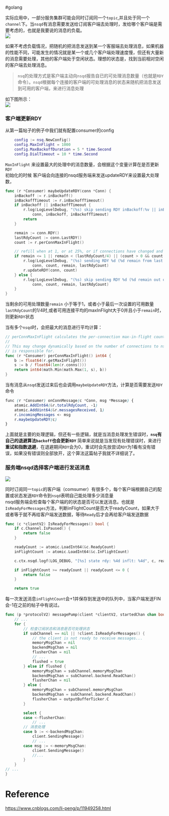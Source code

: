 #golang 

实际应用中，一部分服务集群可能会同时订阅同一个`topic`,并且处于同一个`channel`下。当`nsqd`有消息需要发送给订阅客户端去处理时，发给哪个客户端是需要考虑的，也就是我要说的消息的负载。  
![](https://img2018.cnblogs.com/blog/342595/201911/342595-20191128125304501-897484247.png)

如果不考虑负载情况，把随机的把消息发送到某一个客服端去处理消息，如果机器的性能不同，可能发生的情况就是某一个或几个客户端处理速度慢，但还有大量新的消息需要处理，其他的客户端处于空闲状态。理想的状态是，找到当前相对空闲的客户端去处理消息。

> `nsq`的处理方式是客户端主动向`nsqd`报告自已的可处理消息数量（也就是`RDY`命令）。`nsqd`根据每个连接的客户端的可处理消息的状态来随机把消息发送到可用的客户端，来进行消息处理

如下图所示：  
![](https://img2018.cnblogs.com/blog/342595/201911/342595-20191128125324855-427115544.png)

### 客户端更新RDY

从第一篇帖子的例子中我们就有配置consumer的config

```lua
	config := nsq.NewConfig()
	config.MaxInFlight = 1000
	config.MaxBackoffDuration = 5 * time.Second
	config.DialTimeout = 10 * time.Second
```

`MaxInFlight` 来设置最大的处理中的消息数量，会根据这个变量计算在是否更新`RDY`  
初始化的时候 客户端会向连接的nsqd服务端来发送updateRDY来设置最大处理数，

```go
func (r *Consumer) maybeUpdateRDY(conn *Conn) {
	inBackoff := r.inBackoff()
	inBackoffTimeout := r.inBackoffTimeout()
	if inBackoff || inBackoffTimeout {
		r.log(LogLevelDebug, "(%s) skip sending RDY inBackoff:%v || inBackoffTimeout:%v",
			conn, inBackoff, inBackoffTimeout)
		return
	}

	remain := conn.RDY()
	lastRdyCount := conn.LastRDY()
	count := r.perConnMaxInFlight()

	// refill when at 1, or at 25%, or if connections have changed and we're imbalanced
	if remain <= 1 || remain < (lastRdyCount/4) || (count > 0 && count < remain) {
		r.log(LogLevelDebug, "(%s) sending RDY %d (%d remain from last RDY %d)",
			conn, count, remain, lastRdyCount)
		r.updateRDY(conn, count)
	} else {
		r.log(LogLevelDebug, "(%s) skip sending RDY %d (%d remain out of last RDY %d)",
			conn, count, remain, lastRdyCount)
	}
}
```

当剩余的可用处理数量`remain` 小于等于1，或者小于最后一次设置的可用数量`lastRdyCount`的1/4时,或者可用连接平均的maxInFlight大于0并且小于`remain`时，则更新`RDY`状态

当有多个`nsqd`时，会把最大的消息进行平均计算：

```go
// perConnMaxInFlight calculates the per-connection max-in-flight count.
//
// This may change dynamically based on the number of connections to nsqd the Consumer
// is responsible for.
func (r *Consumer) perConnMaxInFlight() int64 {
	b := float64(r.getMaxInFlight())
	s := b / float64(len(r.conns()))
	return int64(math.Min(math.Max(1, s), b))
}

```

当有消息从`nsqd`发送过来后也会调用`maybeUpdateRDY`方法，计算是否需要发送`RDY`命令

```scss
func (r *Consumer) onConnMessage(c *Conn, msg *Message) {
	atomic.AddInt64(&r.totalRdyCount, -1)
	atomic.AddUint64(&r.messagesReceived, 1)
	r.incomingMessages <- msg
	r.maybeUpdateRDY(c)
}
```

上面就是主要的处理逻辑，但还有一些逻辑，就是当消息处理发生错误时，**`nsq`有自己的退避算法`backoff`也会更新`RDY`** 简单来说就是当发现有处理错误时，来进行**重试和指数退避**，在退避期间`RDY`会为0，重试时会先放尝试`RDY`为1看有没有错误，如果没有错误则全部放开，这个算法这篇帖子我就不详细说了。

### 服务端nsqd选择客户端进行发送消息

![](https://img2018.cnblogs.com/blog/342595/201911/342595-20191128125346458-1752622992.png)

同时订阅同一`topic`的客户端（comsumer）有很多个，每个客户端根据自己的配置或状态发送`RDY`命令到`nsqd`表明自己能处理多少消息量  
nsqd服务端会检查每个客户端的的状态是否可以发送消息。也就是`IsReadyForMessages`方法，判断inFlightCount是否大于readyCount，如果大于或者等于就不再给客户端发送数据，等待`Ready`后才会再给客户端发送数据

```go
func (c *clientV2) IsReadyForMessages() bool {
	if c.Channel.IsPaused() {
		return false
	}

	readyCount := atomic.LoadInt64(&c.ReadyCount)
	inFlightCount := atomic.LoadInt64(&c.InFlightCount)

	c.ctx.nsqd.logf(LOG_DEBUG, "[%s] state rdy: %4d inflt: %4d", c, readyCount, inFlightCount)

	if inFlightCount >= readyCount || readyCount <= 0 {
		return false
	}

	return true

```

每一次发送消息`inFlightCount`会+1并保存到发送中的队列中，当客户端发送FIN会-1在之前的帖子中有说过。

```go
func (p *protocolV2) messagePump(client *clientV2, startedChan chan bool) {
	// ...
	for {
		// 检查订阅状态和消息是否可处理状态	
		if subChannel == nil || !client.IsReadyForMessages() {
			// the client is not ready to receive messages...
			memoryMsgChan = nil
			backendMsgChan = nil
			flusherChan = nil
			// ...
			flushed = true
		} else if flushed {
			memoryMsgChan = subChannel.memoryMsgChan
			backendMsgChan = subChannel.backend.ReadChan()
			flusherChan = nil
		} else {
			memoryMsgChan = subChannel.memoryMsgChan
			backendMsgChan = subChannel.backend.ReadChan()
			flusherChan = outputBufferTicker.C
		}

		select {
		case <-flusherChan:
			// ...
		// 消息处理			
		case b := <-backendMsgChan:
			client.SendingMessage()
			// ...
		case msg := <-memoryMsgChan:
			client.SendingMessage()		
			//...
		}
	}
// ...
}
```

# Reference
https://www.cnblogs.com/li-peng/p/11949258.html
